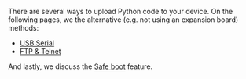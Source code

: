 
There are several ways to upload Python code to your device. On the following pages, we the alternative (e.g. not using an expansion board) methods:

* [USB Serial](usbserial/)
* [FTP & Telnet](ftp/)

And lastly, we discuss the [Safe boot](safeboot/) feature. 